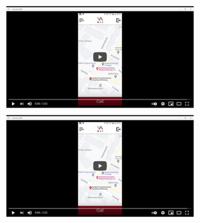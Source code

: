 [![WAY -Adobe XD DEMO Video](./pictures\yt_screenshot_frame.png)](http://www.youtube.com/watch?v=bNZC_WepynQ "WAY -Adobe XD DEMO")

[![WAY - bus video](pictures/yt_screenshot_frame.png)](videos/bus_example.mp4 "WAY - Bus Demo")


